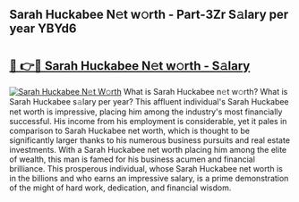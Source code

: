 ## Sarah Huckabee N𝚎t w𝚘rth - Part-3Zr S𝚊lary per year YBYd6

# <h2><a href="http://gc0cfmc.nevu.top/?p=Sarah+Huckabee">🔗 👉🔴 Sarah Huckabee N𝚎t w𝚘rth - S𝚊lary</a></h2>

[![Sarah Huckabee N𝚎t W𝚘rth](https://i.imgur.com/Oavwk0R.jpeg)](http://gc0cfmc.nevu.top/?p=Sarah+Huckabee)
What is Sarah Huckabee n𝚎t w𝚘rth? What is Sarah Huckabee s𝚊lary per year?
This affluent individual's Sarah Huckabee net worth is impressive, placing him among the industry's most financially successful. His income from his employment is considerable, yet it pales in comparison to Sarah Huckabee net worth, which is thought to be significantly larger thanks to his numerous business pursuits and real estate investments. With a Sarah Huckabee net worth placing him among the elite of wealth, this man is famed for his business acumen and financial brilliance. This prosperous individual, whose Sarah Huckabee net worth is in the billions and who earns an impressive salary, is a prime demonstration of the might of hard work, dedication, and financial wisdom.
